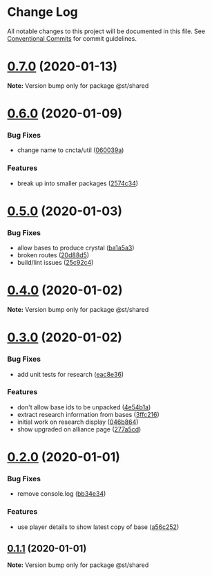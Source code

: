 # Change Log

All notable changes to this project will be documented in this file.
See [Conventional Commits](https://conventionalcommits.org) for commit guidelines.

# [0.7.0](https://github.com/blacha/st/compare/v0.6.0...v0.7.0) (2020-01-13)

**Note:** Version bump only for package @st/shared





# [0.6.0](https://github.com/blacha/st/compare/v0.5.0...v0.6.0) (2020-01-09)


### Bug Fixes

* change name to cncta/util ([060039a](https://github.com/blacha/st/commit/060039aad280dfa64f4d293319d4248b7bf40beb))


### Features

* break up into smaller packages ([2574c34](https://github.com/blacha/st/commit/2574c34eb9205a95a63395d8948d8529e4a94fa0))





# [0.5.0](https://github.com/blacha/st/compare/v0.4.0...v0.5.0) (2020-01-03)


### Bug Fixes

* allow bases to produce crystal ([ba1a5a3](https://github.com/blacha/st/commit/ba1a5a30d4f285575872c4ce2711ef74c001549e))
* broken routes ([20d88d5](https://github.com/blacha/st/commit/20d88d520e1b5f8fb736d98569dae05837e49f02))
* build/lint issues ([25c92c4](https://github.com/blacha/st/commit/25c92c484e31c4cdfacbe7309db8ce285f0f6abc))





# [0.4.0](https://github.com/blacha/st/compare/v0.3.0...v0.4.0) (2020-01-02)

**Note:** Version bump only for package @st/shared





# [0.3.0](https://github.com/blacha/st/compare/v0.2.0...v0.3.0) (2020-01-02)


### Bug Fixes

* add unit tests for research ([eac8e36](https://github.com/blacha/st/commit/eac8e369857d205f37ab549779b3e50085ba3ee1))


### Features

* don't allow base ids to be unpacked ([4e54b1a](https://github.com/blacha/st/commit/4e54b1a0a8b8411985a67aab71f3d80e51117f2a))
* extract research information from bases ([3ffc216](https://github.com/blacha/st/commit/3ffc216f304f2856d55284aaa7b0461635fd80d9))
* initial work on research display ([046b864](https://github.com/blacha/st/commit/046b86432748fd8a4df1dc5c074ef8e9f5a1f8e7))
* show upgraded on alliance page ([277a5cd](https://github.com/blacha/st/commit/277a5cd3d958a02af0ec8ed2f9238147926f4ac6))





# [0.2.0](https://github.com/blacha/st/compare/v0.1.2...v0.2.0) (2020-01-01)


### Bug Fixes

* remove console.log ([bb34e34](https://github.com/blacha/st/commit/bb34e34a7400aace3473b9bdda64d81b487a6fff))


### Features

* use player details to show latest copy of base ([a56c252](https://github.com/blacha/st/commit/a56c252386530f0b35a8dec24e34e8fa1fa913df))





## [0.1.1](https://github.com/blacha/st/compare/v0.1.0...v0.1.1) (2020-01-01)

**Note:** Version bump only for package @st/shared
